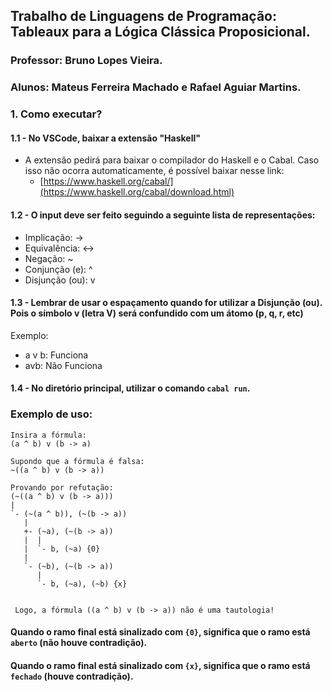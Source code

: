 ## Trabalho de Linguagens de Programação: Tableaux para a Lógica Clássica Proposicional.
### Professor: Bruno Lopes Vieira.
### Alunos: Mateus Ferreira Machado e Rafael Aguiar Martins.

### 1. Como executar?
#### 1.1 - No VSCode, baixar a extensão "Haskell"
- A extensão pedirá para baixar o compilador do Haskell e o Cabal. Caso isso não ocorra automaticamente, é possível baixar nesse link:
  - [https://www.haskell.org/cabal/](https://www.haskell.org/cabal/download.html)

#### 1.2 - O input deve ser feito seguindo a seguinte lista de representações:

- Implicação: ->
- Equivalência: <->
- Negação: ~
- Conjunção (e): ^
- Disjunção (ou): v

#### 1.3 - Lembrar de usar o espaçamento quando for utilizar a Disjunção (ou). Pois o símbolo v (letra V) será confundido com um átomo (p, q, r, etc)
Exemplo:
- a v b: Funciona
- avb: Não Funciona

#### 1.4 - No diretório principal, utilizar o comando `cabal run`.

### Exemplo de uso:
```
Insira a fórmula:
(a ^ b) v (b -> a)

Supondo que a fórmula é falsa:
~((a ^ b) v (b -> a))

Provando por refutação:       
(~((a ^ b) v (b -> a)))       
|
`- (~(a ^ b)), (~(b -> a))    
   |
   +- (~a), (~(b -> a))       
   |  |
   |  `- b, (~a) {0}
   |
   `- (~b), (~(b -> a))       
      |
      `- b, (~a), (~b) {x}


 Logo, a fórmula ((a ^ b) v (b -> a)) não é uma tautologia!
```
#### Quando o ramo final está sinalizado com `{0}`, significa que o ramo está `aberto` (não houve contradição).
#### Quando o ramo final está sinalizado com `{x}`, significa que o ramo está `fechado` (houve contradição).

